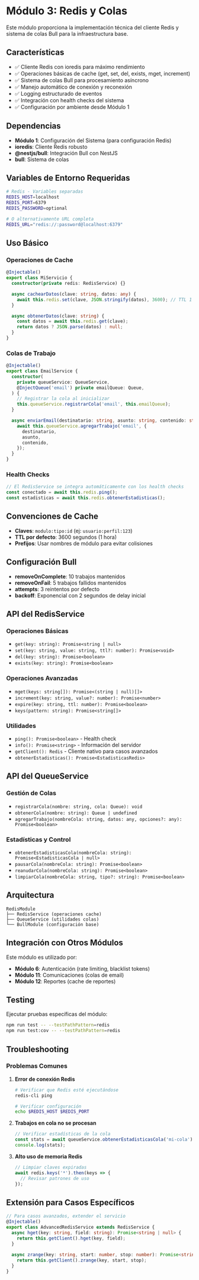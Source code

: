 # Módulo 3: Redis y Colas

Este módulo proporciona la implementación técnica del cliente Redis y sistema de colas Bull para la infraestructura base.

## Características

- ✅ Cliente Redis con ioredis para máximo rendimiento
- ✅ Operaciones básicas de cache (get, set, del, exists, mget, increment)
- ✅ Sistema de colas Bull para procesamiento asíncrono
- ✅ Manejo automático de conexión y reconexión
- ✅ Logging estructurado de eventos
- ✅ Integración con health checks del sistema
- ✅ Configuración por ambiente desde Módulo 1

## Dependencias

- **Módulo 1**: Configuración del Sistema (para configuración Redis)
- **ioredis**: Cliente Redis robusto
- **@nestjs/bull**: Integración Bull con NestJS
- **bull**: Sistema de colas

## Variables de Entorno Requeridas

```bash
# Redis - Variables separadas
REDIS_HOST=localhost
REDIS_PORT=6379
REDIS_PASSWORD=optional

# O alternativamente URL completa
REDIS_URL="redis://:password@localhost:6379"
```

## Uso Básico

### Operaciones de Cache

```typescript
@Injectable()
export class MiServicio {
  constructor(private redis: RedisService) {}

  async cachearDatos(clave: string, datos: any) {
    await this.redis.set(clave, JSON.stringify(datos), 3600); // TTL 1 hora
  }

  async obtenerDatos(clave: string) {
    const datos = await this.redis.get(clave);
    return datos ? JSON.parse(datos) : null;
  }
}
```

### Colas de Trabajo

```typescript
@Injectable()
export class EmailService {
  constructor(
    private queueService: QueueService,
    @InjectQueue('email') private emailQueue: Queue,
  ) {
    // Registrar la cola al inicializar
    this.queueService.registrarCola('email', this.emailQueue);
  }

  async enviarEmail(destinatario: string, asunto: string, contenido: string) {
    await this.queueService.agregarTrabajo('email', {
      destinatario,
      asunto,
      contenido,
    });
  }
}
```

### Health Checks

```typescript
// El RedisService se integra automáticamente con los health checks
const conectado = await this.redis.ping();
const estadisticas = await this.redis.obtenerEstadisticas();
```

## Convenciones de Cache

- **Claves**: `modulo:tipo:id` (ej: `usuario:perfil:123`)
- **TTL por defecto**: 3600 segundos (1 hora)
- **Prefijos**: Usar nombres de módulo para evitar colisiones

## Configuración Bull

- **removeOnComplete**: 10 trabajos mantenidos
- **removeOnFail**: 5 trabajos fallidos mantenidos
- **attempts**: 3 reintentos por defecto
- **backoff**: Exponencial con 2 segundos de delay inicial

## API del RedisService

### Operaciones Básicas
- `get(key: string): Promise<string | null>`
- `set(key: string, value: string, ttl?: number): Promise<void>`
- `del(key: string): Promise<boolean>`
- `exists(key: string): Promise<boolean>`

### Operaciones Avanzadas
- `mget(keys: string[]): Promise<(string | null)[]>`
- `increment(key: string, value?: number): Promise<number>`
- `expire(key: string, ttl: number): Promise<boolean>`
- `keys(pattern: string): Promise<string[]>`

### Utilidades
- `ping(): Promise<boolean>` - Health check
- `info(): Promise<string>` - Información del servidor
- `getClient(): Redis` - Cliente nativo para casos avanzados
- `obtenerEstadisticas(): Promise<EstadisticasRedis>`

## API del QueueService

### Gestión de Colas
- `registrarCola(nombre: string, cola: Queue): void`
- `obtenerCola(nombre: string): Queue | undefined`
- `agregarTrabajo(nombreCola: string, datos: any, opciones?: any): Promise<boolean>`

### Estadísticas y Control
- `obtenerEstadisticasCola(nombreCola: string): Promise<EstadisticasCola | null>`
- `pausarCola(nombreCola: string): Promise<boolean>`
- `reanudarCola(nombreCola: string): Promise<boolean>`
- `limpiarCola(nombreCola: string, tipo?: string): Promise<boolean>`

## Arquitectura

```
RedisModule
├── RedisService (operaciones cache)
├── QueueService (utilidades colas)
└── BullModule (configuración base)
```

## Integración con Otros Módulos

Este módulo es utilizado por:
- **Módulo 6**: Autenticación (rate limiting, blacklist tokens)
- **Módulo 11**: Comunicaciones (colas de email)
- **Módulo 12**: Reportes (cache de reportes)

## Testing

Ejecutar pruebas específicas del módulo:

```bash
npm run test -- --testPathPattern=redis
npm run test:cov -- --testPathPattern=redis
```

## Troubleshooting

### Problemas Comunes

1. **Error de conexión Redis**
   ```bash
   # Verificar que Redis esté ejecutándose
   redis-cli ping
   
   # Verificar configuración
   echo $REDIS_HOST $REDIS_PORT
   ```

2. **Trabajos en cola no se procesan**
   ```typescript
   // Verificar estadísticas de la cola
   const stats = await queueService.obtenerEstadisticasCola('mi-cola');
   console.log(stats);
   ```

3. **Alto uso de memoria Redis**
   ```typescript
   // Limpiar claves expiradas
   await redis.keys('*').then(keys => {
     // Revisar patrones de uso
   });
   ```

## Extensión para Casos Específicos

```typescript
// Para casos avanzados, extender el servicio
@Injectable()
export class AdvancedRedisService extends RedisService {
  async hget(key: string, field: string): Promise<string | null> {
    return this.getClient().hget(key, field);
  }
  
  async zrange(key: string, start: number, stop: number): Promise<string[]> {
    return this.getClient().zrange(key, start, stop);
  }
}
```

